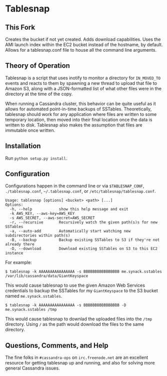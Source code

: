 Tablesnap
=========

This Fork
---------

Creates the bucket if not yet created.
Adds download capabilities.
Uses the AMI launch index within the EC2 bucket instead of the hostname, by default.
Allows for a tablesnap.conf file to house all the command line arguments.

Theory of Operation
-------------------

Tablesnap is a script that uses inotify to monitor a directory for `IN_MOVED_TO`
events and reacts to them by spawning a new thread to upload that file to
Amazon S3, along with a JSON-formatted list of what other files were in the
directory at the time of the copy.

When running a Cassandra cluster, this behavior can be quite useful as it
allows for automated point-in-time backups of SSTables. Theoretically,
tablesnap should work for any application where files are written to some
temporary location, then moved into their final location once the data is
written to disk. Tablesnap also makes the assumption that files are immutable
once written.

Installation
------------

Run `python setup.py install`.

Configuration
-------------

Configurations happen in the command line or via
`$TABLESNAP_CONF`,
`./tablesnap.conf`,
`~/.tablesnap.conf`, or
`/etc/tablesnap/tablesnap.conf`.

    Usage: tablesnap [options] <bucket> <path> [...]
    Options:
      -h, --help            show this help message and exit
      -k AWS_KEY, --aws-key=AWS_KEY
      -s AWS_SECRET, --aws-secret=AWS_SECRET
      -r, --recursive       Recursively watch the given path(s)s for new SSTables
      -a, --auto-add        Automatically start watching new subdirectories within path(s)
      -B, --backup          Backup existing SSTables to S3 if they're not already there
      -D, --download        Download existing SSTables on S3 to this EC2 instance


For example:

    $ tablesnap -k AAAAAAAAAAAAAAAA -s BBBBBBBBBBBBBBBB me.synack.sstables /var/lib/cassandra/data/GiantKeyspace

This would cause tablesnap to use the given Amazon Web Services credentials to
backup the SSTables for my `GiantKeyspace` to the S3 bucket named
`me.synack.sstables`.

    $ tablesnap -k AAAAAAAAAAAAAAAA -s BBBBBBBBBBBBBBBB -D me.synack.sstables /tmp

This would cause tablesnap to downlad the uploaded files into the `/tmp` directory.
Using `/` as the path would download the files to the same directory.

Questions, Comments, and Help
-----------------------------
The fine folks in `#cassandra-ops` on `irc.freenode.net` are an excellent
resource for getting tablesnap up and running, and also for solving more
general Cassandra issues.
